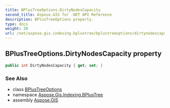 ```yaml
---
title: BPlusTreeOptions.DirtyNodesCapacity
second_title: Aspose.GIS for .NET API Reference
description: BPlusTreeOptions property. 
type: docs
weight: 30
url: /net/aspose.gis.indexing.bplustree/bplustreeoptions/dirtynodescapacity/
---
```

## BPlusTreeOptions.DirtyNodesCapacity property

```csharp
public int DirtyNodesCapacity { get; set; }
```

### See Also

* class [BPlusTreeOptions](../)
* namespace [Aspose.Gis.Indexing.BPlusTree](../../bplustreeoptions/)
* assembly [Aspose.GIS](../../../)


